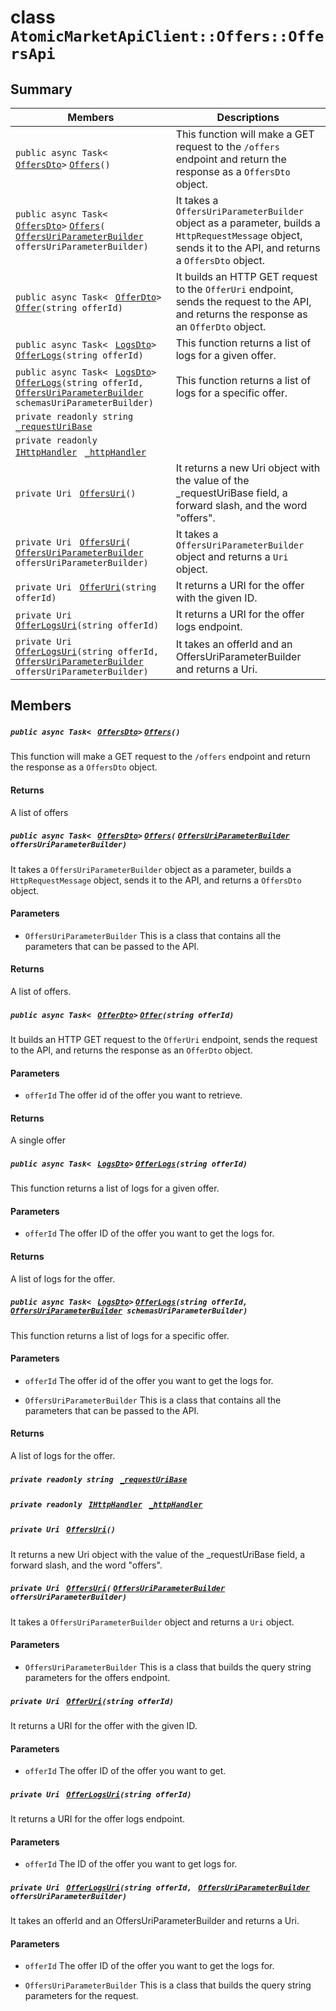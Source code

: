 # class `AtomicMarketApiClient::Offers::OffersApi` 

## Summary

 Members                                | Descriptions                                
----------------------------------------|---------------------------------------------
`public async Task< ` [`OffersDto`](AtomicMarketApiClient--Offers--OffersDto.md)` > ` [`Offers`](#class_atomic_market_api_client_1_1_offers_1_1_offers_api_1ac7904d229bf01ed1cf9088857088f328)`()` | This function will make a GET request to the `/offers` endpoint and return the response as a `OffersDto` object.
`public async Task< ` [`OffersDto`](AtomicMarketApiClient--Offers--OffersDto.md)` > ` [`Offers`](#class_atomic_market_api_client_1_1_offers_1_1_offers_api_1a3df5230fa2516d40b48ff572b1e746d3)`(` [`OffersUriParameterBuilder`](AtomicMarketApiClient--Offers--OffersUriParameterBuilder.md)` offersUriParameterBuilder)` | It takes a `OffersUriParameterBuilder` object as a parameter, builds a `HttpRequestMessage` object, sends it to the API, and returns a `OffersDto` object.
`public async Task< ` [`OfferDto`](AtomicMarketApiClient--Offers--OfferDto.md)` > ` [`Offer`](#class_atomic_market_api_client_1_1_offers_1_1_offers_api_1a348ecbb8b99105f87c2cc850c6d0b313)`(string offerId)` | It builds an HTTP GET request to the `OfferUri` endpoint, sends the request to the API, and returns the response as an `OfferDto` object.
`public async Task< ` [`LogsDto`](AtomicMarketApiClient--LogsDto.md)` > ` [`OfferLogs`](#class_atomic_market_api_client_1_1_offers_1_1_offers_api_1a6596ae4aebd62ae677f10d1f86c541b5)`(string offerId)` | This function returns a list of logs for a given offer.
`public async Task< ` [`LogsDto`](AtomicMarketApiClient--LogsDto.md)` > ` [`OfferLogs`](#class_atomic_market_api_client_1_1_offers_1_1_offers_api_1a4977797ba6462aff4f03b727f2925802)`(string offerId, ` [`OffersUriParameterBuilder`](AtomicMarketApiClient--Offers--OffersUriParameterBuilder.md)` schemasUriParameterBuilder)` | This function returns a list of logs for a specific offer.
`private readonly string ` [`_requestUriBase`](#class_atomic_market_api_client_1_1_offers_1_1_offers_api_1a1854c4909a1013a684af16fb52e8a387) | 
`private readonly ` [`IHttpHandler`](AtomicMarketApiClient.md)` ` [`_httpHandler`](#class_atomic_market_api_client_1_1_offers_1_1_offers_api_1a278528cd3027ee0a4ca8e04964f99674) | 
`private Uri ` [`OffersUri`](#class_atomic_market_api_client_1_1_offers_1_1_offers_api_1ada4f3a19377ef670d6e90db76983d1e5)`()` | It returns a new Uri object with the value of the _requestUriBase field, a forward slash, and the word "offers".
`private Uri ` [`OffersUri`](#class_atomic_market_api_client_1_1_offers_1_1_offers_api_1a7193d9a8040525ada787f90854c047f8)`(` [`OffersUriParameterBuilder`](AtomicMarketApiClient--Offers--OffersUriParameterBuilder.md)` offersUriParameterBuilder)` | It takes a `OffersUriParameterBuilder` object and returns a `Uri` object.
`private Uri ` [`OfferUri`](#class_atomic_market_api_client_1_1_offers_1_1_offers_api_1a20b72164e6cdeeb7fe55ada62c70f6cb)`(string offerId)` | It returns a URI for the offer with the given ID.
`private Uri ` [`OfferLogsUri`](#class_atomic_market_api_client_1_1_offers_1_1_offers_api_1a30e9bba1b128fcfdd45beac4c5529ddc)`(string offerId)` | It returns a URI for the offer logs endpoint.
`private Uri ` [`OfferLogsUri`](#class_atomic_market_api_client_1_1_offers_1_1_offers_api_1a1b159d8d73aa0ae3b1e72fc84bf13b6d)`(string offerId, ` [`OffersUriParameterBuilder`](AtomicMarketApiClient--Offers--OffersUriParameterBuilder.md)` offersUriParameterBuilder)` | It takes an offerId and an OffersUriParameterBuilder and returns a Uri.

## Members

##### `public async Task< ` [`OffersDto`](AtomicMarketApiClient--Offers--OffersDto.md)` > ` [`Offers`](#class_atomic_market_api_client_1_1_offers_1_1_offers_api_1ac7904d229bf01ed1cf9088857088f328)`()` 

This function will make a GET request to the `/offers` endpoint and return the response as a `OffersDto` object.

#### Returns
A list of offers

##### `public async Task< ` [`OffersDto`](AtomicMarketApiClient--Offers--OffersDto.md)` > ` [`Offers`](#class_atomic_market_api_client_1_1_offers_1_1_offers_api_1a3df5230fa2516d40b48ff572b1e746d3)`(` [`OffersUriParameterBuilder`](AtomicMarketApiClient--Offers--OffersUriParameterBuilder.md)` offersUriParameterBuilder)` 

It takes a `OffersUriParameterBuilder` object as a parameter, builds a `HttpRequestMessage` object, sends it to the API, and returns a `OffersDto` object.

#### Parameters
* `OffersUriParameterBuilder` This is a class that contains all the parameters that can be passed to the API.

#### Returns
A list of offers.

##### `public async Task< ` [`OfferDto`](AtomicMarketApiClient--Offers--OfferDto.md)` > ` [`Offer`](#class_atomic_market_api_client_1_1_offers_1_1_offers_api_1a348ecbb8b99105f87c2cc850c6d0b313)`(string offerId)` 

It builds an HTTP GET request to the `OfferUri` endpoint, sends the request to the API, and returns the response as an `OfferDto` object.

#### Parameters
* `offerId` The offer id of the offer you want to retrieve.

#### Returns
A single offer

##### `public async Task< ` [`LogsDto`](AtomicMarketApiClient--LogsDto.md)` > ` [`OfferLogs`](#class_atomic_market_api_client_1_1_offers_1_1_offers_api_1a6596ae4aebd62ae677f10d1f86c541b5)`(string offerId)` 

This function returns a list of logs for a given offer.

#### Parameters
* `offerId` The offer ID of the offer you want to get the logs for.

#### Returns
A list of logs for the offer.

##### `public async Task< ` [`LogsDto`](AtomicMarketApiClient--LogsDto.md)` > ` [`OfferLogs`](#class_atomic_market_api_client_1_1_offers_1_1_offers_api_1a4977797ba6462aff4f03b727f2925802)`(string offerId, ` [`OffersUriParameterBuilder`](AtomicMarketApiClient--Offers--OffersUriParameterBuilder.md)` schemasUriParameterBuilder)` 

This function returns a list of logs for a specific offer.

#### Parameters
* `offerId` The offer id of the offer you want to get the logs for.

* `OffersUriParameterBuilder` This is a class that contains all the parameters that can be passed to the API.

#### Returns
A list of logs for the offer.

##### `private readonly string ` [`_requestUriBase`](#class_atomic_market_api_client_1_1_offers_1_1_offers_api_1a1854c4909a1013a684af16fb52e8a387) 

##### `private readonly ` [`IHttpHandler`](AtomicMarketApiClient.md)` ` [`_httpHandler`](#class_atomic_market_api_client_1_1_offers_1_1_offers_api_1a278528cd3027ee0a4ca8e04964f99674) 

##### `private Uri ` [`OffersUri`](#class_atomic_market_api_client_1_1_offers_1_1_offers_api_1ada4f3a19377ef670d6e90db76983d1e5)`()` 

It returns a new Uri object with the value of the _requestUriBase field, a forward slash, and the word "offers".

##### `private Uri ` [`OffersUri`](#class_atomic_market_api_client_1_1_offers_1_1_offers_api_1a7193d9a8040525ada787f90854c047f8)`(` [`OffersUriParameterBuilder`](AtomicMarketApiClient--Offers--OffersUriParameterBuilder.md)` offersUriParameterBuilder)` 

It takes a `OffersUriParameterBuilder` object and returns a `Uri` object.

#### Parameters
* `OffersUriParameterBuilder` This is a class that builds the query string parameters for the offers endpoint.

##### `private Uri ` [`OfferUri`](#class_atomic_market_api_client_1_1_offers_1_1_offers_api_1a20b72164e6cdeeb7fe55ada62c70f6cb)`(string offerId)` 

It returns a URI for the offer with the given ID.

#### Parameters
* `offerId` The offer ID of the offer you want to get.

##### `private Uri ` [`OfferLogsUri`](#class_atomic_market_api_client_1_1_offers_1_1_offers_api_1a30e9bba1b128fcfdd45beac4c5529ddc)`(string offerId)` 

It returns a URI for the offer logs endpoint.

#### Parameters
* `offerId` The ID of the offer you want to get logs for.

##### `private Uri ` [`OfferLogsUri`](#class_atomic_market_api_client_1_1_offers_1_1_offers_api_1a1b159d8d73aa0ae3b1e72fc84bf13b6d)`(string offerId, ` [`OffersUriParameterBuilder`](AtomicMarketApiClient--Offers--OffersUriParameterBuilder.md)` offersUriParameterBuilder)` 

It takes an offerId and an OffersUriParameterBuilder and returns a Uri.

#### Parameters
* `offerId` The offer ID of the offer you want to get the logs for.

* `OffersUriParameterBuilder` This is a class that builds the query string parameters for the request.

